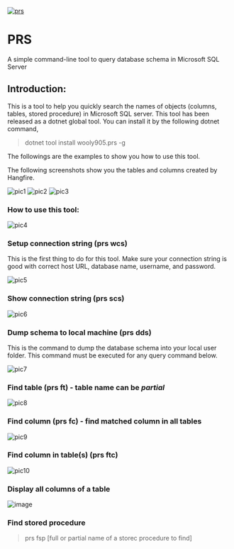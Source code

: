 [![prs](https://github.com/wooly905/PRS/actions/workflows/build.yml/badge.svg)](https://github.com/wooly905/PRS/actions/workflows/build.yml)

# PRS
A simple command-line tool to query database schema in Microsoft SQL Server

## Introduction:
This is a tool to help you quickly search the names of objects (columns, tables, stored procedure) in Microsoft SQL server.
This tool has been released as a dotnet global tool. You can install it by the following dotnet command,
>dotnet tool install wooly905.prs -g

The followings are the examples to show you how to use this tool.

The following screenshots show you the tables and columns created by Hangfire.

![pic1](https://user-images.githubusercontent.com/18693681/129477044-0f98c657-97c3-4d98-8540-1f3ee8f4fe2c.JPG)
![pic2](https://user-images.githubusercontent.com/18693681/129477114-e508e069-b4d7-4694-a07f-3eb24f10ad78.JPG)
![pic3](https://user-images.githubusercontent.com/18693681/129477117-53aeb080-3579-4664-8fce-cddeb5f9979c.JPG)

### How to use this tool:

![pic4](https://user-images.githubusercontent.com/18693681/129477875-8d3707f9-c85c-40e4-901e-b6ecdc0cf34a.JPG)

### Setup connection string (prs wcs)

This is the first thing to do for this tool. Make sure your connection string is good with correct host URL, database name, username, and password.

![pic5](https://user-images.githubusercontent.com/18693681/129477397-7de49c08-5844-4938-a73c-bf93377af9c4.JPG)

### Show connection string (prs scs)

![pic6](https://user-images.githubusercontent.com/18693681/129477454-07529fde-7f86-49bc-83fd-573251a509d4.JPG)

### Dump schema to local machine (prs dds)

This is the command to dump the database schema into your local user folder. 
This command must be executed for any query command below.

![pic7](https://user-images.githubusercontent.com/18693681/129477524-83185aa4-871d-47c6-beed-0cf169d168bc.JPG)

### Find table (prs ft) - table name can be *partial*

![pic8](https://user-images.githubusercontent.com/18693681/129477565-0ada3957-a093-4a77-a8c4-bf055ac5677d.JPG)

### Find column (prs fc) - find matched column in all tables

![pic9](https://user-images.githubusercontent.com/18693681/129477624-0573396e-f94e-4217-b3b3-b5f007f3fe7b.JPG)

### Find column in table(s) (prs ftc)

![pic10](https://user-images.githubusercontent.com/18693681/129477674-f2559954-3d2f-43d8-b5c7-269543f2ad0d.JPG)

### Display all columns of a table

![image](https://user-images.githubusercontent.com/18693681/129477743-6f0b787b-94b2-4997-97e0-129d72c9c736.png)

### Find stored procedure

> prs fsp [full or partial name of a storec procedure to find]

